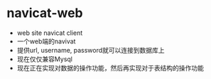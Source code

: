 # navicat-web
- web site navicat client
- 一个web端的navivat
- 提供url, username, password就可以连接到数据库上
- 现在仅仅兼容Mysql
- 现在正在实现对数据的操作功能，然后再实现对于表结构的操作功能